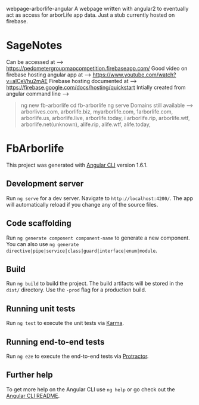 webpage-arborlife-angular
A webpage written with angular2 to eventually act as access for arborLife app data. Just a stub currently hosted on firebase.

# SageNotes
Can be accessed at -->                              https://pedometergroupmapcompetition.firebaseapp.com/
Good video on firebase hosting angular app at -->   https://www.youtube.com/watch?v=aICeVhu2mAE
Firebase hosting documented at -->                  https://firebase.google.com/docs/hosting/quickstart
Intially created from angular command line -->      
  > ng new fb-arborlife
  > cd fb-arborlife
  > ng serve
Domains still available -->    arborlives.com, arborlife.biz, myarborlife.com, 1arborlife.com, arborlife.us, arborlife.live, arborlife.today, i
                               arborlife.rip, arborlife.wtf, arborlife.net(unknown),
                               alife.rip, alife.wtf, alife.today, 

# FbArborlife

This project was generated with [Angular CLI](https://github.com/angular/angular-cli) version 1.6.1.

## Development server

Run `ng serve` for a dev server. Navigate to `http://localhost:4200/`. The app will automatically reload if you change any of the source files.

## Code scaffolding

Run `ng generate component component-name` to generate a new component. You can also use `ng generate directive|pipe|service|class|guard|interface|enum|module`.

## Build

Run `ng build` to build the project. The build artifacts will be stored in the `dist/` directory. Use the `-prod` flag for a production build.

## Running unit tests

Run `ng test` to execute the unit tests via [Karma](https://karma-runner.github.io).

## Running end-to-end tests

Run `ng e2e` to execute the end-to-end tests via [Protractor](http://www.protractortest.org/).

## Further help

To get more help on the Angular CLI use `ng help` or go check out the [Angular CLI README](https://github.com/angular/angular-cli/blob/master/README.md).
